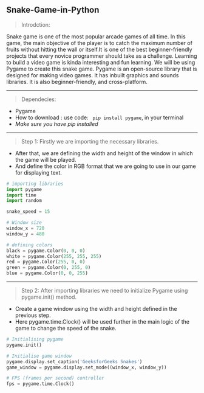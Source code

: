 ## Snake-Game-in-Python

>Introdction:

Snake game is one of the most popular arcade games of all time. In this game, the main objective of the player is to catch the maximum number of fruits without hitting the wall or itself.It is one of the best beginner-friendly projects that every novice programmer should take as a challenge. Learning to build a video game is kinda interesting and fun learning. We will be using Pygame to create this snake game. Pygame is an open-source library that is designed for making video games. It has inbuilt graphics and sounds libraries. It is also beginner-friendly, and cross-platform. 

---------------------------------------------------------------------------------------------------------------------------------------------------------------------------------

>Dependecies:

- Pygame
- How to download : use code: ``` pip install pygame```, in your terminal
- *Make sure you have pip installed*

---------------------------------------------------------------------------------------------------------------------------------------------------------------------------------

>Step 1: Firstly we are importing the necessary libraries.

- After that, we are defining the width and height of the window in which the game will be played.
- And define the color in RGB format that we are going to use in our game for displaying text.
``` python
# importing libraries
import pygame
import time
import random

snake_speed = 15

# Window size
window_x = 720
window_y = 480

# defining colors
black = pygame.Color(0, 0, 0)
white = pygame.Color(255, 255, 255)
red = pygame.Color(255, 0, 0)
green = pygame.Color(0, 255, 0)
blue = pygame.Color(0, 0, 255)
```
---------------------------------------------------------------------------------------------------------------------------------------------------------------------------------

>Step 2: After importing libraries we need to initialize Pygame using pygame.init() method. 

- Create a game window using the width and height defined in the previous step.
- Here pygame.time.Clock() will be used further in the main logic of the game to change the speed of the snake.
``` python
# Initialising pygame
pygame.init()

# Initialise game window
pygame.display.set_caption('GeeksforGeeks Snakes')
game_window = pygame.display.set_mode((window_x, window_y))

# FPS (frames per second) controller
fps = pygame.time.Clock()

```
